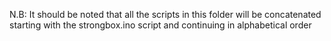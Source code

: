 N.B: It should be noted that all the scripts in this folder will be concatenated starting with the strongbox.ino script and continuing in alphabetical order